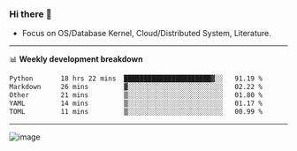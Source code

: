 ### Hi there 👋
<!-- * Daily Meditation via Leetcode/Competitive-Programming. -->
* Focus on OS/Database Kernel, Cloud/Distributed System, Literature.

-------

📊 **Weekly development breakdown**
<!--START_SECTION:waka-->

```txt
Python       18 hrs 22 mins  ██████████████████████▓░░   91.19 %
Markdown     26 mins         ▓░░░░░░░░░░░░░░░░░░░░░░░░   02.22 %
Other        21 mins         ▒░░░░░░░░░░░░░░░░░░░░░░░░   01.80 %
YAML         14 mins         ▒░░░░░░░░░░░░░░░░░░░░░░░░   01.17 %
TOML         11 mins         ▒░░░░░░░░░░░░░░░░░░░░░░░░   00.99 %
```

<!--END_SECTION:waka-->

-------

<!-- [![Leetcode Stats](https://leetcard.jacoblin.cool/hzhang413?font=Fira+Mono)](https://leetcode.com/fxrc) -->
![image](./cyberpunk-ghost-in-the-shell.gif)
<!--![image](./gis-archive.png)-->
